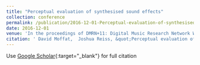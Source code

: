 ```yaml
---
title: "Perceptual evaluation of synthesised sound effects"
collection: conference
permalink: /publication/2016-12-01-Perceptual-evaluation-of-synthesised-sound-effects
date: 2016-12-01
venue: 'In the proceedings of DMRN+11: Digital Music Research Network Workshop'
citation: ' David Moffat,  Joshua Reiss, &quot;Perceptual evaluation of synthesised sound effects.&quot; In the proceedings of DMRN+11: Digital Music Research Network Workshop, 2016.'
---
```

Use [Google Scholar](https://scholar.google.com/scholar?q=Perceptual+evaluation+of+synthesised+sound+effects){:target="_blank"} for full citation